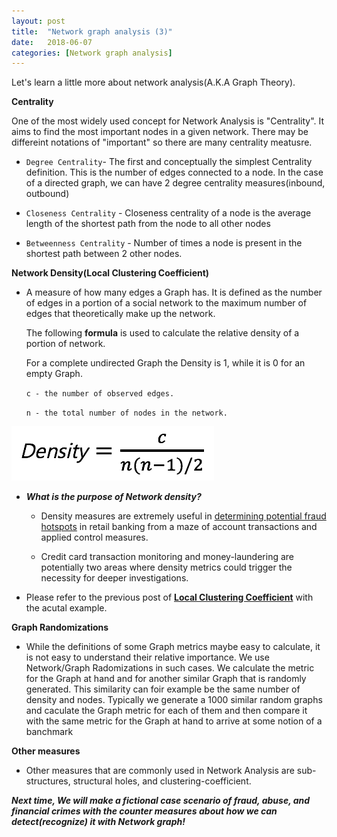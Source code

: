```yaml
---
layout: post
title:  "Network graph analysis (3)"
date:   2018-06-07 
categories: [Network graph analysis]
---
```


Let's learn a little more about network analysis(A.K.A Graph Theory).

**Centrality**

One of the most widely used concept for Network Analysis is "Centrality".
It aims to find the most important nodes in a given network. There may be differeint notations of "important" so there are many centrality meatusre. 

* `Degree Centrality`- The first and conceptually the simplest Centrality definition. This is the number of edges connected to a node. 
                        In the case of a directed graph, we can have 2 degree centrality measures(inbound, outbound)

* `Closeness Centrality` - Closeness centrality of a node is the average length of the shortest path from the node to all other nodes

* `Betweenness Centrality` - Number of times a node is present in the shortest path between 2 other nodes. 

**Network Density(Local Clustering Coefficient)**

* A measure of how many edges a Graph has.
  It is defined as the number of edges in a portion of a social network to the maximum number of edges that theoretically make up the network. 
  
  The following **formula** is used to calculate the relative density of a portion of network. 
 
  For a complete undirected Graph the Density is 1, while it is 0 for an empty Graph.
  
  `c - the number of observed edges.`
  
  `n - the total number of nodes in the network.`
  
 ![screenshot_1](/static/img/Density.jpg)

* ***What is the purpose of Network density?***

  * Density measures are extremely useful in <U>determining potential fraud hotspots</U> in retail banking from a maze of account transactions and applied control measures. 
 
  * Credit card transaction monitoring and money-laundering are potentially two areas where density metrics could trigger the necessity for deeper investigations. 
 
* Please refer to the previous post of **[Local Clustering Coefficient](https://angrykim.github.io/network%20graph%20analysis/2018/05/29/Network_graph_analysis_for_fraud_events_1.html)** with the acutal example.


**Graph Randomizations**

* While the definitions of some Graph metrics maybe easy to calculate, it is not easy to understand their relative importance. 
We use Network/Graph Radomizations in such cases. We calculate the metric for the Graph at hand and for another similar Graph that is randomly generated. This similarity can foir example be the same number of density and nodes. Typically we generate a 1000 similar random graphs and caculate the Graph metric for each of them and then compare it with the same metric for the Graph at hand to arrive at some  notion of a banchmark 

**Other measures**
* Other measures that are commonly used in Network Analysis are sub-structures, structural holes, and clustering-coefficient. 


***Next time, We will make a fictional case scenario of fraud, abuse, and financial crimes with the counter measures about how we can detect(recognize) it with Network graph!***

